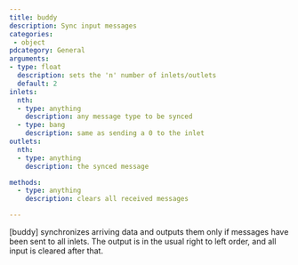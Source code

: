 ```yaml
---
title: buddy
description: Sync input messages
categories:
 - object
pdcategory: General
arguments:
- type: float
  description: sets the 'n' number of inlets/outlets
  default: 2
inlets:
  nth:
  - type: anything
    description: any message type to be synced
  - type: bang
    description: same as sending a 0 to the inlet
outlets:
  nth:
  - type: anything
    description: the synced message

methods:
  - type: anything
    description: clears all received messages

---
```


[buddy] synchronizes arriving data and outputs them only if messages have been sent to all inlets. The output is in the usual right to left order, and all input is cleared after that.

